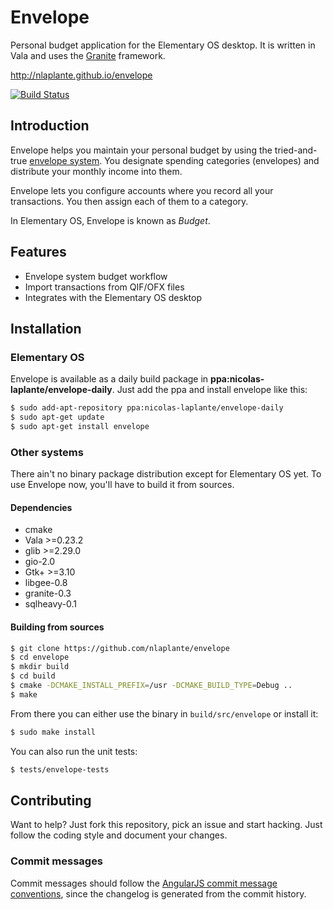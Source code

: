 # Envelope

Personal budget application for the Elementary OS desktop. It
is written in Vala and uses the [Granite](https://launchpad.net/granite) framework.

http://nlaplante.github.io/envelope

[![Build Status](https://travis-ci.org/nlaplante/envelope.svg)](https://travis-ci.org/nlaplante/envelope)

## Introduction

Envelope helps you maintain your personal budget by using the tried-and-true [envelope system](https://en.wikipedia.org/wiki/Envelope_system). You designate spending categories (envelopes) and distribute your monthly income into them.

Envelope lets you configure accounts where you record all your transactions. You then assign each of them to a category.

In Elementary OS, Envelope is known as *Budget*.

## Features

* Envelope system budget workflow
* Import transactions from QIF/OFX files
* Integrates with the Elementary OS desktop

## Installation

### Elementary OS

Envelope is available as a daily build package in **ppa:nicolas-laplante/envelope-daily**. Just add the ppa and install envelope like this:

```sh
$ sudo add-apt-repository ppa:nicolas-laplante/envelope-daily
$ sudo apt-get update
$ sudo apt-get install envelope
```

### Other systems

There ain't no binary package distribution except for Elementary OS yet. To use Envelope now, you'll have to build it from sources.

#### Dependencies
* cmake
* Vala >=0.23.2
* glib >=2.29.0
* gio-2.0
* Gtk+ >=3.10
* libgee-0.8
* granite-0.3
* sqlheavy-0.1

#### Building from sources
```sh
$ git clone https://github.com/nlaplante/envelope
$ cd envelope
$ mkdir build
$ cd build
$ cmake -DCMAKE_INSTALL_PREFIX=/usr -DCMAKE_BUILD_TYPE=Debug ..
$ make
```
From there you can either use the binary in `build/src/envelope` or install it:
```sh
$ sudo make install
```

You can also run the unit tests:
```sh
$ tests/envelope-tests
```

## Contributing

Want to help? Just fork this repository, pick an issue and start hacking. Just follow the coding style and document your changes.

### Commit messages

Commit messages should follow the [AngularJS commit message conventions](https://docs.google.com/document/d/1QrDFcIiPjSLDn3EL15IJygNPiHORgU1_OOAqWjiDU5Y/edit),
since the changelog is generated from the commit history.
